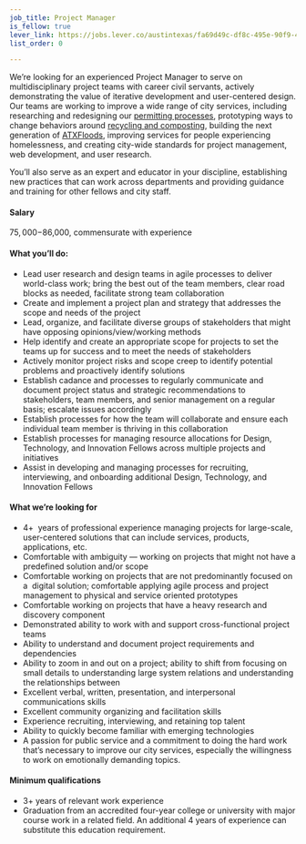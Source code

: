 ```yaml
---
job_title: Project Manager
is_fellow: true
lever_link: https://jobs.lever.co/austintexas/fa69d49c-df8c-495e-90f9-493f3f17f7b6/apply
list_order: 0

---
```


We’re looking for an experienced Project Manager to serve on multidisciplinary project teams with career civil servants, actively demonstrating the value of iterative development and user-centered design. Our teams are working to improve a wide range of city services, including researching and redesigning our [permitting processes](http://www.austintexas.gov/department/development-services), prototyping ways to change behaviors around [recycling and composting](http://www.austintexas.gov/department/austin-resource-recovery), building the next generation of [ATXFloods](https://www.atxfloods.com/), improving services for people experiencing homelessness, and creating city-wide standards for project management, web development, and user research.

You’ll also serve as an expert and educator in your discipline, establishing new practices that can work across departments and providing guidance and training for other fellows and city staff.

#### Salary

$75,000-$86,000, commensurate with experience

#### What you’ll do:

* Lead user research and design teams in agile processes to deliver world-class work; bring the best out of the team members, clear road blocks as needed, facilitate strong team collaboration
* Create and implement a project plan and strategy that addresses the scope and needs of the project
* Lead, organize, and facilitate diverse groups of stakeholders that might have opposing opinions/view/working methods
* Help identify and create an appropriate scope for projects to set the teams up for success and to meet the needs of stakeholders
* Actively monitor project risks and scope creep to identify potential problems and proactively identify solutions
* Establish cadance and processes to regularly communicate and document project status and strategic recommendations to stakeholders, team members, and senior management on a regular basis; escalate issues accordingly
* Establish processes for how the team will collaborate and ensure each individual team member is thriving in this collaboration  
* Establish processes for managing resource allocations for Design, Technology, and Innovation Fellows across multiple projects and initiatives
* Assist in developing and managing processes for recruiting, interviewing, and onboarding additional Design, Technology, and Innovation Fellows
#### What we’re looking for

* 4+  years of professional experience managing projects for large-scale, user-centered solutions that can include services, products, applications, etc.  
* Comfortable with ambiguity — working on projects that might not have a predefined solution and/or scope
* Comfortable working on projects that are not predominantly focused on a  digital solution; comfortable applying agile process and project management to physical and service oriented prototypes
* Comfortable working on projects that have a heavy research and discovery component
* Demonstrated ability to work with and support cross-functional project teams
* Ability to understand and document project requirements and dependencies
* Ability to zoom in and out on a project; ability to shift from focusing on small details to understanding large system relations and understanding the relationships between
* Excellent verbal, written, presentation, and interpersonal communications skills
* Excellent community organizing and facilitation skills
* Experience recruiting, interviewing, and retaining top talent
* Ability to quickly become familiar with emerging technologies
* A passion for public service and a commitment to doing the hard work that’s necessary to improve our city services, especially the willingness to work on emotionally demanding topics.

#### Minimum qualifications

* 3+ years of relevant work experience
* Graduation from an accredited four-year college or university with major course work in a related field. An additional 4 years of experience can substitute this education requirement.

